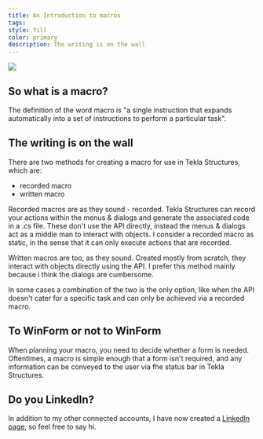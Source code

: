```yaml
---
title: An Introduction to macros
tags: 
style: fill
color: primary
description: The writing is on the wall
---
```


![](https://source.unsplash.com/BofjcA9L2R0/1600x900)

## So what is a macro? 

The definition of the word macro is "a single instruction that expands automatically into a set of instructions to perform a particular task".

## The writing is on the wall

There are two methods for creating a macro for use in Tekla Structures, which are:

- recorded macro
- written macro

Recorded macros are as they sound - recorded. Tekla Structures can record your actions within the menus & dialogs and generate the associated code in a .cs file. These don't use the API directly, instead the menus & dialogs act as a middle man to interact with objects. I consider a recorded macro as static, in the sense that it can only execute actions that are recorded.

Written macros are too, as they sound. Created mostly from scratch, they interact with objects directly using the API. I prefer this method mainly because i think the dialogs are cumbersome.

In some cases a combination of the two is the only option, like when the API doesn't cater for a specific task and can only be achieved via a recorded macro.

## To WinForm or not to WinForm 

When planning your macro, you need to decide whether a form is needed. Oftentimes, a macro is simple enough that a form isn't required, and any information can be conveyed to the user via fhe status bar in Tekla Structures.

## Do you LinkedIn?

In addition to my other connected accounts, I have now created a [LinkedIn page](https://www.linkedin.com/company/teklanology), so feel free to say hi.
